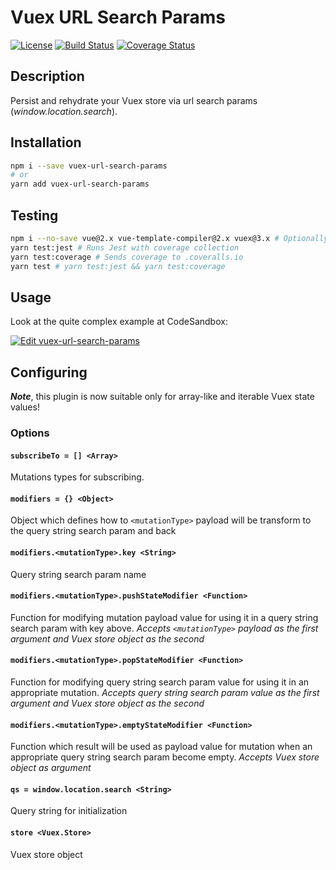 # Vuex URL Search Params

[![License](https://img.shields.io/badge/License-MIT-000000.svg)](https://opensource.org/licenses/MIT)
[![Build Status](https://travis-ci.org/LordotU/vuex-url-search-params.svg?branch=master)](https://travis-ci.org/LordotU/vuex-url-search-params)
[![Coverage Status](https://coveralls.io/repos/github/LordotU/vuex-url-search-params/badge.svg)](https://coveralls.io/github/LordotU/vuex-url-search-params)

## Description

Persist and rehydrate your Vuex store via url search params (*window.location.search*).

## Installation

```bash
npm i --save vuex-url-search-params
# or
yarn add vuex-url-search-params
```

## Testing

```bash
npm i --no-save vue@2.x vue-template-compiler@2.x vuex@3.x # Optionally
yarn test:jest # Runs Jest with coverage collection
yarn test:coverage # Sends coverage to .coveralls.io
yarn test # yarn test:jest && yarn test:coverage
```

## Usage

Look at the quite complex example at CodeSandbox:

[![Edit vuex-url-search-params](https://codesandbox.io/static/img/play-codesandbox.svg)](https://codesandbox.io/s/0y113nplnp?fontsize=14)

## Configuring
***Note***, this plugin is now suitable only for array-like and iterable Vuex state values!

### Options

#### `subscribeTo = [] <Array>`
Mutations types for subscribing.

#### `modifiers = {} <Object>`
Object which defines how to `<mutationType>` payload will be transform to the query string search param and back

#### `modifiers.<mutationType>.key <String>`
Query string search param name

#### `modifiers.<mutationType>.pushStateModifier <Function>`
Function for modifying mutation payload value for using it in a query string search param with key above. *Accepts `<mutationType>` payload as the first argument and Vuex store object as the second*

#### `modifiers.<mutationType>.popStateModifier <Function>`
Function for modifying query string search param value for using it in an appropriate mutation. *Accepts query string search param value as the first argument and Vuex store object as the second*

#### `modifiers.<mutationType>.emptyStateModifier <Function>`
Function which result will be used as payload value for mutation when an appropriate query string search param become empty. *Accepts Vuex store object as argument*

#### `qs = window.location.search <String>`
Query string for initialization

#### `store <Vuex.Store>`
Vuex store object

